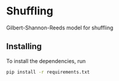 # Shuffling
Gilbert-Shannon-Reeds model for shuffling


## Installing

To install the dependencies, run
```bash
pip install -r requirements.txt
